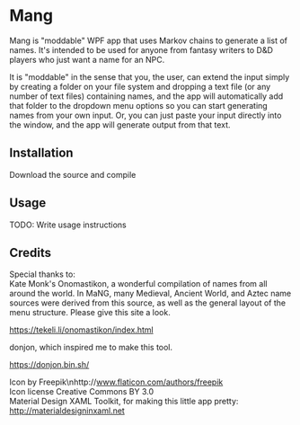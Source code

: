 # Mang
Mang is "moddable" WPF app that uses Markov chains to generate a list of names. It's intended to be used for anyone from fantasy writers to D&D players who just want a name for an NPC.

It is "moddable" in the sense that you, the user, can extend the input simply by creating a folder on your file system and dropping a text file (or any number of text files) containing names, and the app will automatically add that folder to the dropdown menu options so you can start generating names from your own input. Or, you can just paste your input directly into the window, and the app will generate output from that text.
## Installation
Download the source and compile
## Usage
TODO: Write usage instructions
## Credits
Special thanks to:  
Kate Monk's Onomastikon, a wonderful compilation of names from all around the world. In MaNG, many Medieval, Ancient World, and Aztec name sources were derived from this source, as well as the general layout of the menu structure. Please give this site a look.  

https://tekeli.li/onomastikon/index.html

donjon, which inspired me to make this tool.

https://donjon.bin.sh/

Icon by Freepik\nhttp://www.flaticon.com/authors/freepik  
Icon license Creative Commons BY 3.0  
Material Design XAML Toolkit, for making this little app pretty:  
http://materialdesigninxaml.net